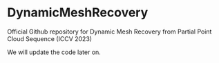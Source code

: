 # DynamicMeshRecovery
Official Github repository for Dynamic Mesh Recovery from Partial Point Cloud Sequence (ICCV 2023)

We will update the code later on.
